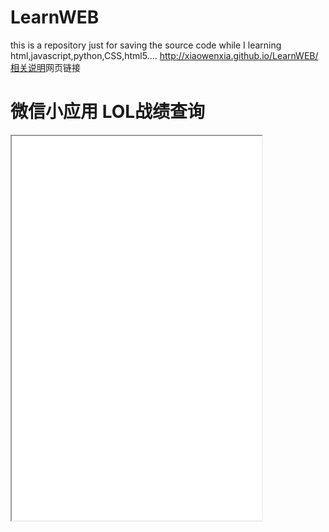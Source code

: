 # LearnWEB
this is a repository just for saving the source code while I learning html,javascript,python,CSS,html5....
http://xiaowenxia.github.io/LearnWEB/
[相关说明](http://example.net/)网页链接
# 微信小应用 LOL战绩查询

<iframe height=615 width=400 src="./wechat_app/lolgame/lolgame.gif">
